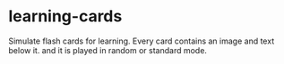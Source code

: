 # learning-cards
Simulate flash cards for learning. Every card contains an image and text below it. and it is played in random or standard mode.
